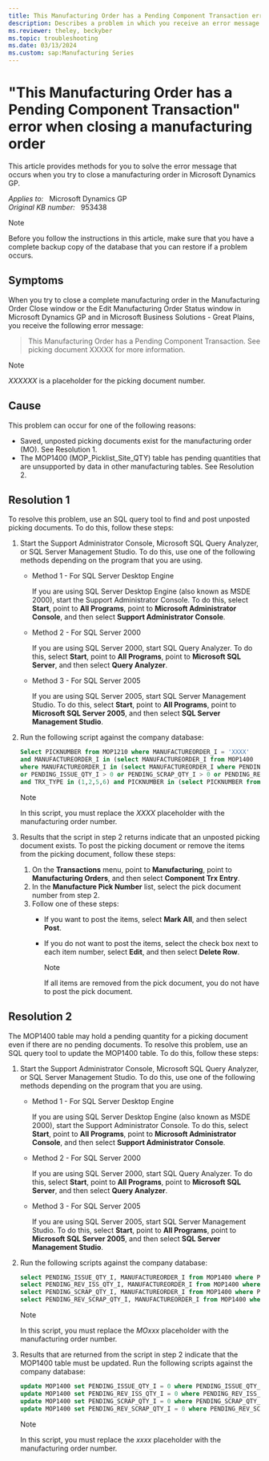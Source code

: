 ```yaml
---
title: This Manufacturing Order has a Pending Component Transaction error when closing manufacturing order
description: Describes a problem in which you receive an error message when you try to close a complete manufacturing order in the Manufacturing Order Close window or the Edit Manufacturing Order Status window in Microsoft Dynamics GP.
ms.reviewer: theley, beckyber
ms.topic: troubleshooting
ms.date: 03/13/2024
ms.custom: sap:Manufacturing Series
---
```

# "This Manufacturing Order has a Pending Component Transaction" error when closing a manufacturing order

This article provides methods for you to solve the error message that occurs when you try to close a manufacturing order in Microsoft Dynamics GP.

_Applies to:_ &nbsp; Microsoft Dynamics GP  
_Original KB number:_ &nbsp; 953438

> [!NOTE]
> Before you follow the instructions in this article, make sure that you have a complete backup copy of the database that you can restore if a problem occurs.

## Symptoms

When you try to close a complete manufacturing order in the Manufacturing Order Close window or the Edit Manufacturing Order Status window in Microsoft Dynamics GP and in Microsoft Business Solutions - Great Plains, you receive the following error message:

> This Manufacturing Order has a Pending Component Transaction. See picking document XXXXX for more information.

> [!NOTE]
> *XXXXXX* is a placeholder for the picking document number.

## Cause

This problem can occur for one of the following reasons:

- Saved, unposted picking documents exist for the manufacturing order (MO). See Resolution 1.
- The MOP1400 (MOP_Picklist_Site_QTY) table has pending quantities that are unsupported by data in other manufacturing tables. See Resolution 2.

## Resolution 1

To resolve this problem, use an SQL query tool to find and post unposted picking documents. To do this, follow these steps:

1. Start the Support Administrator Console, Microsoft SQL Query Analyzer, or SQL Server Management Studio. To do this, use one of the following methods depending on the program that you are using.

    - Method 1 - For SQL Server Desktop Engine

      If you are using SQL Server Desktop Engine (also known as MSDE 2000), start the Support Administrator Console. To do this, select **Start**, point to **All Programs**, point to **Microsoft Administrator Console**, and then select **Support Administrator Console**.

    - Method 2 - For SQL Server 2000

      If you are using SQL Server 2000, start SQL Query Analyzer. To do this, select **Start**, point to **All Programs**, point to **Microsoft SQL Server**, and then select **Query Analyzer**.

    - Method 3 - For SQL Server 2005

      If you are using SQL Server 2005, start SQL Server Management Studio. To do this, select **Start**, point to **All Programs**, point to **Microsoft SQL Server 2005**, and then select **SQL Server Management Studio**.

2. Run the following script against the company database:

    ```sql
    Select PICKNUMBER from MOP1210 where MANUFACTUREORDER_I = 'XXXX'
    and MANUFACTUREORDER_I in (select MANUFACTUREORDER_I from MOP1400 
    where MANUFACTUREORDER_I in (select MANUFACTUREORDER_I where PENDING_REV_ISS_QTY_I > 0 
    or PENDING_ISSUE_QTY_I > 0 or PENDING_SCRAP_QTY_I > 0 or PENDING_REV_SCRAP_QTY_I > 0))
    and TRX_TYPE in (1,2,5,6) and PICKNUMBER in (select PICKNUMBER from MOP1200 where POSTED = 0)
    ```

    > [!NOTE]
    > In this script, you must replace the *XXXX* placeholder with the manufacturing order number.

3. Results that the script in step 2 returns indicate that an unposted picking document exists. To post the picking document or remove the items from the picking document, follow these steps:

   1. On the **Transactions** menu, point to **Manufacturing**, point to **Manufacturing Orders**, and then select **Component Trx Entry**.
   2. In the **Manufacture Pick Number** list, select the pick document number from step 2.
   3. Follow one of these steps:
      - If you want to post the items, select **Mark All**, and then select **Post**.
      - If you do not want to post the items, select the check box next to each item number, select **Edit**, and then select **Delete Row**.

        > [!NOTE]
        > If all items are removed from the pick document, you do not have to post the pick document.

## Resolution 2

The MOP1400 table may hold a pending quantity for a picking document even if there are no pending documents. To resolve this problem, use an SQL query tool to update the MOP1400 table. To do this, follow these steps:

1. Start the Support Administrator Console, Microsoft SQL Query Analyzer, or SQL Server Management Studio. To do this, use one of the following methods depending on the program that you are using.

    - Method 1 - For SQL Server Desktop Engine

      If you are using SQL Server Desktop Engine (also known as MSDE 2000), start the Support Administrator Console. To do this, select **Start**, point to **All Programs**, point to **Microsoft Administrator Console**, and then select **Support Administrator Console**.

    - Method 2 - For SQL Server 2000

      If you are using SQL Server 2000, start SQL Query Analyzer. To do this, select **Start**, point to **All Programs**, point to **Microsoft SQL Server**, and then select **Query Analyzer**.

    - Method 3 - For SQL Server 2005

      If you are using SQL Server 2005, start SQL Server Management Studio. To do this, select **Start**, point to **All Programs**, point to **Microsoft SQL Server 2005**, and then select **SQL Server Management Studio**.

2. Run the following scripts against the company database:

    ```sql
    select PENDING_ISSUE_QTY_I, MANUFACTUREORDER_I from MOP1400 where PENDING_ISSUE_QTY_I > 0 and MANUFACTUREORDER_I = 'MOxxx' 
    select PENDING_REV_ISS_QTY_I, MANUFACTUREORDER_I from MOP1400 where PENDING_REV_ISS_QTY_I > 0 and MANUFACTUREORDER_I = 'MOxxx' 
    select PENDING_SCRAP_QTY_I, MANUFACTUREORDER_I from MOP1400 where PENDING_SCRAP_QTY_I > 0 and MANUFACTUREORDER_I = 'MOxxx' 
    select PENDING_REV_SCRAP_QTY_I, MANUFACTUREORDER_I from MOP1400 where PENDING_REV_SCRAP_QTY_I > 0 and MANUFACTUREORDER_I = 'MOxxx'
    ```

    > [!NOTE]
    > In this script, you must replace the *MOxxx* placeholder with the manufacturing order number.

3. Results that are returned from the script in step 2 indicate that the MOP1400 table must be updated. Run the following scripts against the company database:

    ```sql
    update MOP1400 set PENDING_ISSUE_QTY_I = 0 where PENDING_ISSUE_QTY_I > 0 and MANUFACTUREORDER_I = 'xxxx' 
    update MOP1400 set PENDING_REV_ISS_QTY_I = 0 where PENDING_REV_ISS_QTY_I > 0 and MANUFACTUREORDER_I = 'xxxx'
    update MOP1400 set PENDING_SCRAP_QTY_I = 0 where PENDING_SCRAP_QTY_I > 0 and MANUFACTUREORDER_I = 'xxxx' 
    update MOP1400 set PENDING_REV_SCRAP_QTY_I = 0 where PENDING_REV_SCRAP_QTY_I > 0 and MANUFACTUREORDER_I = 'xxxx' 
    ```

    > [!NOTE]
    > In this script, you must replace the *xxxx* placeholder with the manufacturing order number.
